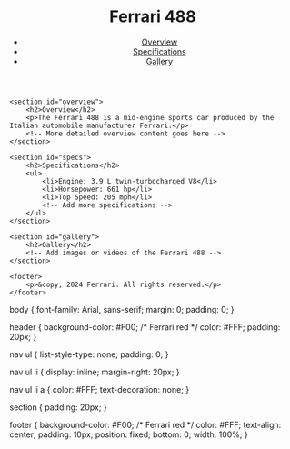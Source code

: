 <!DOCTYPE html>
<html lang="en">
<head>
    <meta charset="UTF-8">
    <meta name="viewport" content="width=device-width, initial-scale=1.0">
    <title>Ferrari 488</title>
    <link rel="stylesheet" href="styles.css">
</head>
<body>
    <header>
        <h1>Ferrari 488</h1>
        <nav>
            <ul>
                <li><a href="#overview">Overview</a></li>
                <li><a href="#specs">Specifications</a></li>
                <li><a href="#gallery">Gallery</a></li>
            </ul>
        </nav>
    </header>
    
    <section id="overview">
        <h2>Overview</h2>
        <p>The Ferrari 488 is a mid-engine sports car produced by the Italian automobile manufacturer Ferrari.</p>
        <!-- More detailed overview content goes here -->
    </section>
    
    <section id="specs">
        <h2>Specifications</h2>
        <ul>
            <li>Engine: 3.9 L twin-turbocharged V8</li>
            <li>Horsepower: 661 hp</li>
            <li>Top Speed: 205 mph</li>
            <!-- Add more specifications -->
        </ul>
    </section>
    
    <section id="gallery">
        <h2>Gallery</h2>
        <!-- Add images or videos of the Ferrari 488 -->
    </section>

    <footer>
        <p>&copy; 2024 Ferrari. All rights reserved.</p>
    </footer>
</body>
</html>
body {
    font-family: Arial, sans-serif;
    margin: 0;
    padding: 0;
}

header {
    background-color: #F00; /* Ferrari red */
    color: #FFF;
    padding: 20px;
}

nav ul {
    list-style-type: none;
    padding: 0;
}

nav ul li {
    display: inline;
    margin-right: 20px;
}

nav ul li a {
    color: #FFF;
    text-decoration: none;
}

section {
    padding: 20px;
}

footer {
    background-color: #F00; /* Ferrari red */
    color: #FFF;
    text-align: center;
    padding: 10px;
    position: fixed;
    bottom: 0;
    width: 100%;
}
